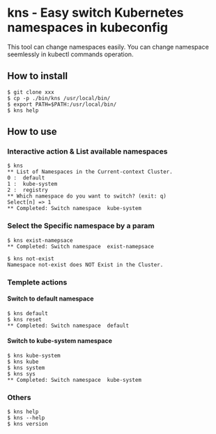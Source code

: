 # kns - Easy switch Kubernetes namespaces in kubeconfig
This tool can change namespaces easily.
You can change namespace seemlessly in kubectl commands operation.

## How to install
```
$ git clone xxx
$ cp -p ./bin/kns /usr/local/bin/
$ export PATH=$PATH:/usr/local/bin/
$ kns help
```
## How to use
### Interactive action & List available namespaces

```
$ kns
** List of Namespaces in the Current-context Cluster.
0 :  default
1 :  kube-system
2 :  registry
** Which namespace do you want to switch? (exit: q)
Select[n] => 1
** Completed: Switch namespace  kube-system
```

### Select the Specific namespace by a param
```
$ kns exist-namepsace
** Completed: Switch namespace  exist-namepsace

$ kns not-exist
Namespace not-exist does NOT Exist in the Cluster.
```

### Templete actions
#### Switch to default namespace
```
$ kns default
$ kns reset
** Completed: Switch namespace  default
```

#### Switch to kube-system namespace
```
$ kns kube-system
$ kns kube
$ kns system
$ kns sys
** Completed: Switch namespace  kube-system
```

### Others
```
$ kns help
$ kns --help
$ kns version
```
